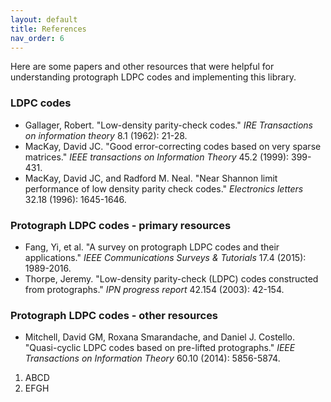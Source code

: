```yaml
---
layout: default
title: References
nav_order: 6
---
```


Here are some papers and other resources that were helpful for understanding protograph LDPC codes and implementing this library.

### LDPC codes
- Gallager, Robert. "Low-density parity-check codes." _IRE Transactions on information theory_ 8.1 (1962): 21-28.
- MacKay, David JC. "Good error-correcting codes based on very sparse matrices." _IEEE transactions on Information Theory_ 45.2 (1999): 399-431.
- MacKay, David JC, and Radford M. Neal. "Near Shannon limit performance of low density parity check codes." _Electronics letters_ 32.18 (1996): 1645-1646.

### Protograph LDPC codes - primary resources
- Fang, Yi, et al. "A survey on protograph LDPC codes and their applications." _IEEE Communications Surveys & Tutorials_ 17.4 (2015): 1989-2016.
- Thorpe, Jeremy. "Low-density parity-check (LDPC) codes constructed from protographs." _IPN progress report_ 42.154 (2003): 42-154.

### Protograph LDPC codes - other resources
- Mitchell, David GM, Roxana Smarandache, and Daniel J. Costello. "Quasi-cyclic LDPC codes based on pre-lifted protographs." _IEEE Transactions on Information Theory_ 60.10 (2014): 5856-5874.


1. ABCD
2. EFGH
